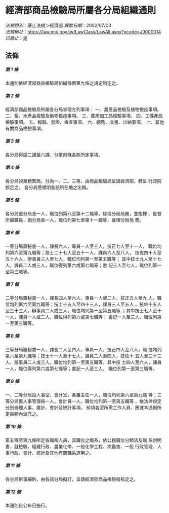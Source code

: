 # 經濟部商品檢驗局所屬各分局組織通則

*法規類別*：廢止法規＞經濟部
*異動日期*：2002/07/03  
*法規網址*：https://law.moj.gov.tw/LawClass/LawAll.aspx?pcode=J0000014
*已廢止*：是


## 法條
##### 第 1 條
本通則依經濟部商品檢驗局組織條例第九條之規定制定之。

##### 第 2 條
經濟部商品檢驗局所屬各分局掌理左列事項：
一、農產品檢驗及植物檢疫事項。
二、畜、水產品檢驗及動物檢疫事項。
三、農產加工品檢驗事項。
四、工礦產品檢驗事項。
五、報驗、發證、檢查事項。
六、總務、文書、出納事項。
七、其他有關商品檢驗事項。


##### 第 3 條
各分局得設二課至六課，分掌前條各款所定事項。

##### 第 4 條
各分局視業務繁簡，分為一、二、三等，由商品檢驗局呈請經濟部，轉呈
行政院核定之。
各分局應標明各該所在地之名稱。

##### 第 5 條
各分局置分局長一人，職位列第八至第十二職等，綜理分局局務，並指揮
、監督所屬職員，副分局長一人，職位列第七至第十一職等，襄理分局局
務。

##### 第 6 條
一等分局置秘書一人，課長六人，專員一人至三人，技正七人至十一人，
職位均列第六至第九職等；技士二十七人至五十一人，課員六人至八人，
技佐四十人至五十六人，辦事員三人至七人，職位均列第一至第五職等；
其中技士九人至十七人，課員二人或三人，職位得列第六或第七職等；書
記三人至七人，職位列第一至第三職等。

##### 第 7 條
二等分局置秘書一人，課長四人至六人，專員一人或二人，技正五人至九
人，職位均列第六至第九職等；技士十五人至四十三人，課員三人至五人
，技佐十五人至三十三人，辦事員二人或三人，職位均列第一至第五職等
；其中技士七人至十一人，課員一人或二人，職位得列第六或第七職等；
書記一人至三人，職位列第一至第三職等。

##### 第 8 條
三等分局置秘書一人，課長二人至四人，專員一人，技正四人至八人，職
位均列第六至第九職等；技士十一人至十七人，課員二人至四人，技佐十
五人至三十三人，辦事員二人或三人，職位均列第一至第五職等，其中技
士四人至六人，課員一人，職位得列第六或第七職等；書記一人至三人，
職位列第一至第三職等。

##### 第 9 條
一、二等分局設人事室、會計室，各置主任一人，職位均列第六至第九職
等；三等分局置人事管理員一人，會計員一人，職位均列第一至第五職等
，依法律規定分別辦理人事、歲計、會計及統計事項。
前項各室所需工作人員，應就本通則所定員額內派充之。

##### 第 10 條
第五條至第九條所定各職稱人員，其職位之職系，依公務職位分類法及職
系說明書，就檢驗，經建行政、農業化學、一般化學工程、病蟲害、一般
行政管理、人事行政、會計、統計及其他有關職系選用之。

##### 第 11 條
各分局辦事細則，由各該分局擬訂，呈請經濟部商品檢驗局核定之。

##### 第 12 條
本通則自公布日施行。


